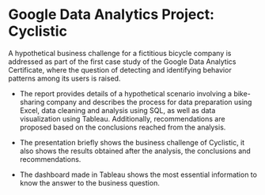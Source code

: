 # Google Data Analytics Project: Cyclistic
A hypothetical business challenge for a fictitious bicycle company is addressed as part of the first case study of the Google Data Analytics Certificate, where the question of detecting and identifying behavior patterns among its users is raised.

- The report provides details of a hypothetical scenario involving a bike-sharing company and describes the process for data preparation using Excel, data cleaning and analysis using SQL, as well as data visualization using Tableau. Additionally, recommendations are proposed based on the conclusions reached from the analysis.

- The presentation briefly shows the business challenge of Cyclistic, it also shows the results obtained after the analysis, the conclusions and recommendations.

- The dashboard made in Tableau shows the most essential information to know the answer to the business question.

